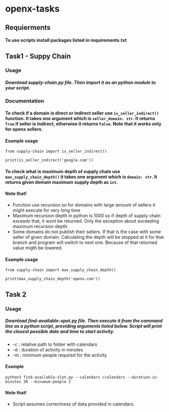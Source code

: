 # openx-tasks

## Requierments
#### To use scripts install packages listed in requirements.txt 

## Task1 - Suppy Chain

### Usage

##### Download supply-chain.py file. Then import it as an python module to your script.

### Documentation

#### To check if a domain is direct or indirect seller use `is_seller_indirect()` function. It takes one argument which is `seller_domain: str`. It returns `True` if seller is indirect, otherwise it returns `False`. Note that it works only for openx sellers.

#### Example usage

```
from supply-chain import is_seller_indirect()

print(is_seller_indirect('google.com'))
```

#### To check what is maximum depth of supply chain use `max_supply_chain_depth()` it takes one argument which is `domain: str`. It returns given domain maximum supply depth as `int`. 

#### Note that!
- Function use recursion so for domains with large amount of sellers it might execute for very long time
- Maximum recursion depth in python is 1000 so if depth of supply chain exceeds that, it wont be returned. Only the exception about exceeding maximum recursion depth. 
- Some domains do not publish their sellers. If that is the case with some seller of given domain. Calculating the depth will be stopped at it for that branch and program will switch to next one. Because of that returned value migth be lowered. 

#### Example usage

```
from supply-chain import max_supply_chain_depth()

print(max_supply_chain_depth('openx.com'))
```

## Task 2 

### Usage

##### Download find-available-spot.py file. Then execute it from the command line as a python script, providing arguments listed below. Script will print the closest possible date and time to start activity. 

- -c <calendars> : relative path to folder with calendars 
- -d <duration-in-minutes> : duration of activity in minutes
- -m <minimum-people> : minimum people required for the activity

#### Example

```console
python3 find-available-slot.py --calendars /calendars --duration-in-minutes 30 --minumum-people 2
```
#### Note that!
  - Script assumes correctness of data provided in calendars.






